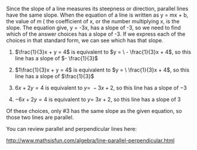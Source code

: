 Since the slope of a line measures its steepness or
direction, parallel lines have the same slope. When the equation of a
line is written as y = mx + b, the value of m ( the coefficient of x, or
the number multiplying x, is the slope. The equation give, y = -3x, has
a slope of -3, so we need to find which of the answer choices has a
slope of -3. If we express each of the choices in that standard form, we
can see which has that slope.

1.  $\frac{1}{3}x + y = 4$ is equivalent to $y = \  - \frac{1}{3}x + 4$,
    so this line has a slope of $- \frac{1}{3}$

2.  $1\frac{1}{3}x + y = 4$ is equivalent to $y = \ \frac{1}{3}x + 4$,
    so this line has a slope of $\frac{1}{3}$

3.  $6x + 2y = 4$ is equivalent to $y = \  - 3x + 2$, so this line has a
    slope of $- 3$

4.  $- 6x + 2y = 4$ is equivalent to $y = \ 3x + 2$, so this line has a
    slope of $3$

Of these choices, only \#3 has the same slope as the given equation, so
those two lines are parallel.

You can review parallel and perpendicular lines here:

<http://www.mathsisfun.com/algebra/line-parallel-perpendicular.html>
